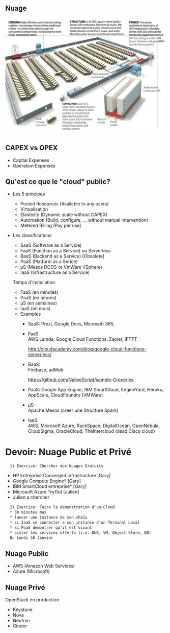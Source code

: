 ## Nuage


![alt tag](cooling-system.jpg)



## CAPEX vs OPEX
- Capital Expenses
- Operation Expenses

## Qu'est ce que le "cloud" public?
- Les 5 principes
  * Pooled Resources (Available to any users) 
  * Virtualization
  * Elasticity (Dynamic scale without CAPEX)
  * Automation (Build, configure, ... without manual intervention)
  * Metered Billing (Pay per use)
     
- Les classifications

  * SaaS (Software as a Service)
  * FaaS (Function as a Service) ou Serverless
  * BaaS (Backend as a Service) [Obsolete]
  * PaaS (Platform as a Serice)
  - µS (Mesos DCOS or VmWare VSphere)
  * IaaS (Infrastructure as a Service)

  Temps d'installation
  * FaaS (en minutes)
  * PaaS (en heures)
  * µS (en semaines)
  * IaaS (en mois)

  - Examples
     * SaaS: 
       Prezi, Google Docs, Microsoft 365, 
       
     * FaaS:  
       AWS Lamda, Google Cloud Functions, Zapier, IFTTT
       
       http://cloudacademy.com/blog/google-cloud-functions-serverless/

     * BaaS:   
       Firebase, adMob
       
       https://github.com/NativeScript/sample-Groceries

     * PaaS:
       Google App Engine, IBM SmartCloud, EngineYard, Heroku, AppScale, CloudFoundry (VMWare)

     * µS:  
       Apache Mesos (créer une Structure Spark)

     * IaaS:  
       AWS, Microsoft Azure, RackSpace, DigitalOcean, OpenNebula, CloudSigma, OracleCloud, TheIntercloud (dead Cisco cloud)

# Devoir:  Nuage Public et Privé   
```
  1) Exercice: Chercher des Nuages Gratuits
```
  * HP Entreprise Converged Infrastructure [Gary]   
  * Google Compute Engine* [Gary]  
  * IBM SmartCloud entreprise* [Gary]  
  * Microsoft Azure TryOut [Julien]  
  * Julien a chercher   
```
  2) Exercice: Faire la demonstration d'un Cloud 
  * 30 minutes max
  * lancer une instance de son choix
  * si IaaS se connecter a son instance d'un Terminal Local
  * si PaaS demontrer qu'il est vivant
  * Lister les services offerts (i.e. DNS, VM, Object Store, DB)
  Du Lundi 30 Janvier
```
  

## Nuage Public
- AWS (Amazon Web Services)
- Azure (Microsoft)

## Nuage Privé

OpenStack en production
- Keystone
- Nova
- Neutron
- Cinder

